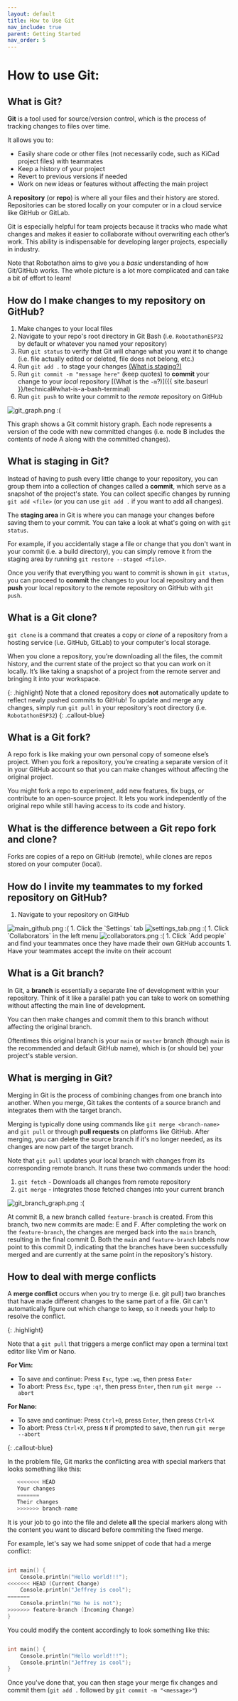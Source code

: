 ```yaml
---
layout: default
title: How to Use Git
nav_include: true
parent: Getting Started
nav_order: 5
---
```


# How to use Git:

## What is Git?
**Git** is a tool used for source/version control, which is the process of tracking changes to files over time.

It allows you to:

* Easily share code or other files (not necessarily code, such as KiCad project files) with teammates
* Keep a history of your project
* Revert to previous versions if needed
* Work on new ideas or features without affecting the main project

A **repository** (or **repo**) is where all your files and their history are stored. Repositories can be stored locally on your computer or in a cloud service like GitHub or GitLab.

Git is especially helpful for team projects because it tracks who made what changes and makes it easier to collaborate without overwriting each other’s work. This ability is indispensable for developing larger projects, especially in industry.

Note that Robotathon aims to give you a *basic* understanding of how Git/GitHub works. The whole picture is a lot more complicated and can take a bit of effort to learn!

## How do I make changes to my repository on GitHub?

1. Make changes to your local files
1. Navigate to your repo's root directory in Git Bash (i.e. `RobotathonESP32` by default or whatever you named your repository)
1. Run `git status` to verify that Git will change what you want it to change (i.e. file actually edited or deleted, file does not belong, etc.)
1. Run `git add .` to stage your changes [(What is staging?)](#what-is-staging-in-git)
1. Run `git commit -m "message here"` (keep quotes) to **commit** your change to your *local* repository [(What is the `-m`?)]({{ site.baseurl }}/technical#what-is-a-bash-terminal)
1. Run `git push` to write your commit to the *remote* repository on GitHub

<img src="{{ '/_assets/images/git_graph.png' | prepend: site.baseurl }}" alt="git_graph.png :(">

This graph shows a Git commit history graph. Each node represents a version of the code with new committed changes (i.e. node B includes the contents of node A along with the committed changes). 

## What is staging in Git?
Instead of having to push every little change to your repository, you can group them into a collection of changes called a **commit**, which serve as a snapshot of the project's state. You can collect specific changes by running `git add <file>` (or you can use `git add .` if you want to add all changes).

The **staging area** in Git is where you can manage your changes before saving them to your commit. You can take a look at what's going on with `git status`.

For example, if you accidentally stage a file or change that you don't want in your commit (i.e. a build directory), you can simply remove it from the staging area by running `git restore --staged <file>`.

Once you verify that everything you want to commit is shown in `git status`, you can proceed to **commit** the changes to your local repository and then **push** your local repository to the remote repository on GitHub with `git push`.

## What is a Git clone?

`git clone` is a command that creates a copy or _clone_ of a repository from a hosting service (i.e. GitHub, GitLab) to your computer's local storage.

When you clone a repository, you’re downloading all the files, the commit history, and the current state of the project so that you can work on it locally. It’s like taking a snapshot of a project from the remote server and bringing it into your workspace.

{: .highlight}
Note that a cloned repository does **not** automatically update to reflect newly pushed commits to GitHub! To update and merge any changes, simply run `git pull` in your repository's root directory (i.e. `RobotathonESP32`)
{: .callout-blue}


## What is a Git fork?
A repo fork is like making your own personal copy of someone else’s project. When you fork a repository, you’re creating a separate version of it in your GitHub account so that you can make changes without affecting the original project.

You might fork a repo to experiment, add new features, fix bugs, or contribute to an open-source project. It lets you work independently of the original repo while still having access to its code and history.

## What is the difference between a Git repo fork and clone?
Forks are copies of a repo on GitHub (remote), while clones are repos stored on your computer (local).

## How do I invite my teammates to my forked repository on GitHub?
1. Navigate to your repository on GitHub
<img src="{{ '/_assets/images/main_github.png' | prepend: site.baseurl }}" alt="main_github.png :(">
1. Click the `Settings` tab
<img src="{{ '/_assets/images/settings_tab.png' | prepend: site.baseurl }}" alt="settings_tab.png :(">
1. Click `Collaborators` in the left menu
<img src="{{ '/_assets/images/collaborators.png' | prepend: site.baseurl }}" alt="collaborators.png :(">
1. Click `Add people` and find your teammates once they have made their own GitHub accounts
1. Have your teammates accept the invite on their account


## What is a Git branch?
In Git, a **branch** is essentially a separate line of development within your repository. Think of it like a parallel path you can take to work on something without affecting the main line of development.

You can then make changes and commit them to this branch without affecting the original branch.

Oftentimes this original branch is your `main` or `master` branch (though `main` is the recommended and default GitHub name), which is (or should be) your project's stable version.


## What is merging in Git?
Merging in Git is the process of combining changes from one branch into another. When you merge, Git takes the contents of a source branch and integrates them with the target branch.

Merging is typically done using commands like `git merge <branch-name>` and `git pull` or through **pull requests** on platforms like GitHub. After merging, you can delete the source branch if it's no longer needed, as its changes are now part of the target branch.

Note that `git pull` updates your local branch with changes from its corresponding remote branch. It runs these two commands under the hood:

1. `git fetch` - Downloads all changes from remote repository
1. `git merge` - integrates those fetched changes into your current branch

<img src="{{ '/_assets/images/git_branch_graph.png' | prepend: site.baseurl }}" alt="git_branch_graph.png :(">

At commit B, a new branch called `feature-branch` is created. From this branch, two new commits are made: E and F. After completing the work on the `feature-branch`, the changes are merged back into the `main` branch, resulting in the final commit D. Both the `main` and `feature-branch` labels now point to this commit D, indicating that the branches have been successfully merged and are currently at the same point in the repository's history.

## How to deal with merge conflicts
A **merge conflict** occurs when you try to merge (i.e. git pull) two branches that have made different changes to the same part of a file. Git can't automatically figure out which change to keep, so it needs your help to resolve the conflict.

{: .highlight}

Note that a `git pull` that triggers a merge conflict may open a terminal text editor like Vim or Nano.

**For Vim:**
- To save and continue: Press `Esc`, type `:wq`, then press `Enter`
- To abort: Press `Esc`, type `:q!`, then press `Enter`, then run `git merge --abort`

**For Nano:**
- To save and continue: Press `Ctrl+O`, press `Enter`, then press `Ctrl+X`
- To abort: Press `Ctrl+X`, press `N` if prompted to save, then run `git merge --abort`

{: .callout-blue}


In the problem file, Git marks the conflicting area with special markers that looks something like this:

```cpp
   <<<<<<< HEAD
   Your changes
   =======
   Their changes
   >>>>>>> branch-name
``` 

It is your job to go into the file and delete **all** the special markers along with the content you want to discard before commiting the fixed merge.

For example, let's say we had some snippet of code that had a merge conflict:


```cpp

int main() {
    Console.println("Hello world!!!");
<<<<<<< HEAD (Current Change)
    Console.println("Jeffrey is cool");
=======
    Console.println("No he is not");
>>>>>>> feature-branch (Incoming Change)
}
```

You could modify the content accordingly to look something like this:
```cpp

int main() {
    Console.println("Hello world!!!");
    Console.println("Jeffrey is cool");
}
```

Once you've done that, you can then stage your merge fix changes and commit them (`git add .` followed by `git commit -m "<message>"`)
